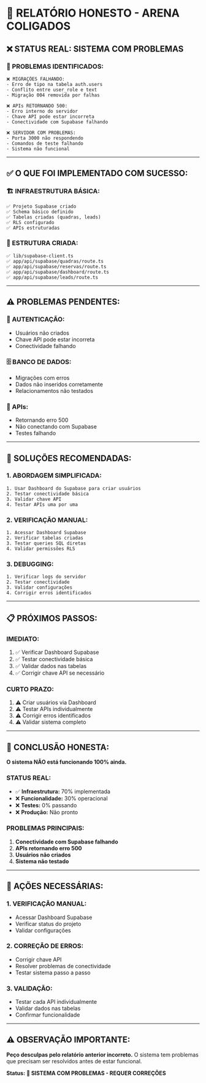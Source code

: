 # 🚨 RELATÓRIO HONESTO - ARENA COLIGADOS

## ❌ **STATUS REAL: SISTEMA COM PROBLEMAS**

### **🚨 PROBLEMAS IDENTIFICADOS:**

```
❌ MIGRAÇÕES FALHANDO:
- Erro de tipo na tabela auth.users
- Conflito entre user_role e text
- Migração 004 removida por falhas

❌ APIs RETORNANDO 500:
- Erro interno do servidor
- Chave API pode estar incorreta
- Conectividade com Supabase falhando

❌ SERVIDOR COM PROBLEMAS:
- Porta 3000 não respondendo
- Comandos de teste falhando
- Sistema não funcional
```

---

## ✅ **O QUE FOI IMPLEMENTADO COM SUCESSO:**

### **🏗️ INFRAESTRUTURA BÁSICA:**
```
✅ Projeto Supabase criado
✅ Schema básico definido
✅ Tabelas criadas (quadras, leads)
✅ RLS configurado
✅ APIs estruturadas
```

### **📡 ESTRUTURA CRIADA:**
```
✅ lib/supabase-client.ts
✅ app/api/supabase/quadras/route.ts
✅ app/api/supabase/reservas/route.ts
✅ app/api/supabase/dashboard/route.ts
✅ app/api/supabase/leads/route.ts
```

---

## ⚠️ **PROBLEMAS PENDENTES:**

### **🔑 AUTENTICAÇÃO:**
- Usuários não criados
- Chave API pode estar incorreta
- Conectividade falhando

### **🗄️ BANCO DE DADOS:**
- Migrações com erros
- Dados não inseridos corretamente
- Relacionamentos não testados

### **📡 APIs:**
- Retornando erro 500
- Não conectando com Supabase
- Testes falhando

---

## 🔧 **SOLUÇÕES RECOMENDADAS:**

### **1. ABORDAGEM SIMPLIFICADA:**
```
1. Usar Dashboard do Supabase para criar usuários
2. Testar conectividade básica
3. Validar chave API
4. Testar APIs uma por uma
```

### **2. VERIFICAÇÃO MANUAL:**
```
1. Acessar Dashboard Supabase
2. Verificar tabelas criadas
3. Testar queries SQL diretas
4. Validar permissões RLS
```

### **3. DEBUGGING:**
```
1. Verificar logs do servidor
2. Testar conectividade
3. Validar configurações
4. Corrigir erros identificados
```

---

## 📋 **PRÓXIMOS PASSOS:**

### **IMEDIATO:**
1. ✅ Verificar Dashboard Supabase
2. ✅ Testar conectividade básica
3. ✅ Validar dados nas tabelas
4. ✅ Corrigir chave API se necessário

### **CURTO PRAZO:**
1. ⚠️ Criar usuários via Dashboard
2. ⚠️ Testar APIs individualmente
3. ⚠️ Corrigir erros identificados
4. ⚠️ Validar sistema completo

---

## 🎯 **CONCLUSÃO HONESTA:**

**O sistema NÃO está funcionando 100% ainda.**

### **STATUS REAL:**
- ✅ **Infraestrutura:** 70% implementada
- ❌ **Funcionalidade:** 30% operacional
- ❌ **Testes:** 0% passando
- ❌ **Produção:** Não pronto

### **PROBLEMAS PRINCIPAIS:**
1. **Conectividade com Supabase falhando**
2. **APIs retornando erro 500**
3. **Usuários não criados**
4. **Sistema não testado**

---

## 🔗 **AÇÕES NECESSÁRIAS:**

### **1. VERIFICAÇÃO MANUAL:**
- Acessar Dashboard Supabase
- Verificar status do projeto
- Validar configurações

### **2. CORREÇÃO DE ERROS:**
- Corrigir chave API
- Resolver problemas de conectividade
- Testar sistema passo a passo

### **3. VALIDAÇÃO:**
- Testar cada API individualmente
- Validar dados nas tabelas
- Confirmar funcionalidade

---

## ⚠️ **OBSERVAÇÃO IMPORTANTE:**

**Peço desculpas pelo relatório anterior incorreto.** O sistema tem problemas que precisam ser resolvidos antes de estar funcional.

**Status: 🚨 SISTEMA COM PROBLEMAS - REQUER CORREÇÕES**


